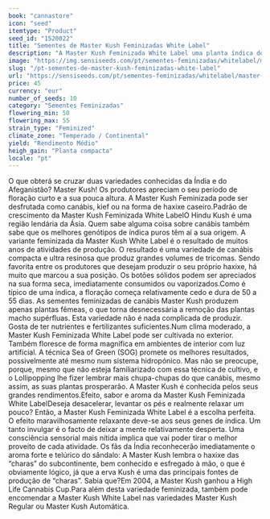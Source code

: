 ```yaml
---
book: "cannastore"
icon: "seed"
itemtype: "Product"
seed_id: "1520022"
title: "Sementes de Master Kush Feminizadas White Label"
description: "A Master Kush Feminizada White Label uma planta índica de haxixe clássica, oriunda do Hindu Kush, com tricomas abundantes que brilham como cristais à luz."
image: "https://img.sensiseeds.com/pt/sementes-feminizadas/whitelabel/master-kush-image.png"
slug: "/pt-sementes-de-master-kush-feminizadas-white-label"
url: "https://sensiseeds.com/pt/sementes-feminizadas/whitelabel/master-kush?a_aid=cannastore"
price: 45
currency: "eur"
number_of_seeds: 10
category: "Sementes Feminizadas"
flowering_min: 50
flowering_max: 55
strain_type: "Feminized"
climate_zone: "Temperado / Continental"
yield: "Rendimento Médio"
heigh_gain: "Planta compacta"
locale: "pt"
---
```

O que obterá se cruzar duas variedades conhecidas da Índia e do Afeganistão? Master Kush! Os produtores apreciam o seu período de floração curto e a sua pouca altura. A Master Kush Feminizada pode ser desfrutada como canábis, kief ou na forma de haxixe caseiro.Padrão de crescimento da Master Kush Feminizada White LabelO Hindu Kush é uma região lendária da Ásia. Quem sabe alguma coisa sobre canábis também sabe que os melhores genótipos de índica puros têm aí a sua origem. A variante feminizada da Master Kush White Label é o resultado de muitos anos de atividades de produção. O resultado é uma variedade de canábis compacta e ultra resinosa que produz grandes volumes de tricomas. Sendo favorita entre os produtores que desejam produzir o seu próprio haxixe, há muito que marcou a sua posição. Os botões sólidos podem ser apreciados na sua forma seca, imediatamente consumidos ou vaporizados.Como é típico de uma índica, a floração começa relativamente cedo e dura de 50 a 55 dias. As sementes feminizadas de canábis Master Kush produzem apenas plantas fêmeas, o que torna desnecessária a remoção das plantas macho supérfluas. Esta variedade não é nada complicada de produzir. Gosta de ter nutrientes e fertilizantes suficientes.Num clima moderado, a Master Kush Feminizada White Label pode ser cultivada no exterior. Também floresce de forma magnífica em ambientes de interior com luz artificial. A técnica Sea of Green (SOG) promete os melhores resultados, possivelmente até mesmo num sistema hidropónico. Mas não se preocupe, porque, mesmo que não esteja familiarizado com essa técnica de cultivo, e o Lollipopping lhe fizer lembrar mais chupa-chupas do que canábis, mesmo assim, as suas plantas prosperarão. A Master Kush é conhecida pelos seus grandes rendimentos.Efeito, sabor e aroma da Master Kush Feminizada White LabelDeseja desacelerar, levantar os pés e realmente relaxar um pouco? Então, a Master Kush Feminizada White Label é a escolha perfeita. O efeito maravilhosamente relaxante deve-se aos seus genes de índica. Um tanto invulgar é o facto de deixar a mente relativamente desperta. Uma consciência sensorial mais nítida implica que vai poder tirar o melhor proveito de cada atividade. Os fãs da Índia reconhecerão imediatamente o aroma forte e telúrico do sândalo: A Master Kush lembra o haxixe das “charas” do subcontinente, bem conhecido e esfregado à mão, o que é obviamente lógico, já que a erva Kush é uma das principais fontes de produção de “charas”. Sabia que?Em 2004, a Master Kush ganhou a High Life Cannabis Cup.Para além desta variedade feminizada, também pode encomendar a Master Kush White Label nas variedades Master Kush Regular ou Master Kush Automática.
